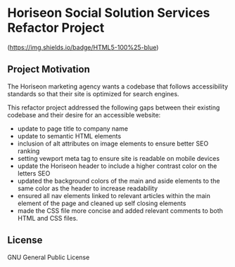 # Horiseon Social Solution Services Refactor Project #
(https://img.shields.io/badge/HTML5-100%25-blue)

## Project Motivation ##
The Horiseon marketing agency wants a codebase that follows accessibility standards so that their site is optimized for search engines.

This refactor project addressed the following gaps between their existing codebase and their desire for an accessible website:
- update to page title to company name
- update to semantic HTML elements
- inclusion of alt attributes on image elements to ensure better SEO ranking
- setting vewport meta tag to ensure site is readable on mobile devices
- update the Horiseon header to include a higher contrast color on the letters SEO
- updated the background colors of the main and aside elements to the same color as the header to increase readability
- ensured all nav elements linked to relevant articles within the main element of the page and cleaned up self closing elements
- made the CSS file more concise and added relevant comments to both HTML and CSS files.

## License ##

GNU General Public License
